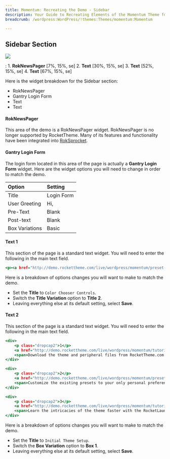```yaml
---
title: Momentum: Recreating the Demo - Sidebar
description: Your Guide to Recreating Elements of the Momentum Theme for WordPress
breadcrumb: /wordpress:WordPress/!themes:Themes/momentum:Momentum

---
```


Sidebar Section
-----

![][demo1]

: 1. **RokNewsPager** [7%, 15%, se]
  2. **Text** [30%, 15%, se]
  3. **Text** [52%, 15%, se]
  4. **Text** [67%, 15%, se]

Here is the widget breakdown for the Sidebar section:

* RokNewsPager
* Gantry Login Form
* Text
* Text

#### RokNewsPager

This area of the demo is a RokNewsPager widget. RokNewsPager is no longer supported by RocketTheme. Many of its features and functionality have been integrated into [RokSprocket][roksprocket].

#### Gantry Login Form

The login form located in this area of the page is actually a **Gantry Login Form** widget. Here are the widget options you will need to change in order to match the demo.

| Option            | Setting                         |
| :---------------- | :------------------------------ |
| Title             | Login Form                      |
| User Greeting     | Hi,                             |
| Pre-Text          | Blank                           |
| Post-text         | Blank                           |
| Box Variations    | Basic                           |

#### Text 1

This section of the page is a standard text widget. You will need to enter the following in the main text field.

~~~ .html
<p><a href="http://demo.rockettheme.com/live/wordpress/momentum/preset-styles/">Customize</a> the theme's <strong>color scheme</strong> via the Gantry administrator. Control various style elements such as <strong>link, text and background color</strong>, of the current or new <strong>presets</strong>.</p>
~~~

Here is a breakdown of options changes you will want to make to match the demo.

* Set the **Title** to `Color Chooser Controls`.
* Switch the **Title Variation** option to **Title 2**.
* Leaving everything else at its default setting, select **Save**.

#### Text 2

This section of the page is a standard text widget. You will need to enter the following in the main text field.

~~~ .html
<div>
    <p class="dropcap2">1</p>
    <a href="http://demo.rockettheme.com/live/wordpress/momentum/tutorials/installation/"><span class="heading1 nomargintop nomarginbottom">Essential Downloads</span></a>
    <span>Download the theme and peripheral files from RocketTheme.com.</span>
</div>

<div>
    <p class="dropcap2">2</p>
    <a href="http://demo.rockettheme.com/live/wordpress/momentum/preset-styles/"><span class="heading1 nomargintop nomarginbottom">Style Configuration</span></a>
    <span>Customize the existing presets to your only personal preference and save.</span>
</div>

<div>
    <p class="dropcap2">3</p>
    <a href="http://demo.rockettheme.com/live/wordpress/momentum/tutorials/rocketlauncher/"><span class="heading1 nomargintop nomarginbottom">Launcher Assist</span></a>
    <span>Learn the intricacies of the theme faster with the RocketLauncher.</span>
</div>
~~~

Here is a breakdown of options changes you will want to make to match the demo.

* Set the **Title** to `Initial Theme Setup`.
* Switch the **Box Variation** option to **Box 1**.
* Leaving everything else at its default setting, select **Save**.

[demo1]: assets/demo_7.jpeg
[roksprocket]: ../../plugins/roksprocket/